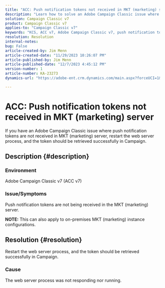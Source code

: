 ```yaml
---
title: "ACC: Push notification tokens not received in MKT (marketing) server"
description: "Learn how to solve an Adobe Campaign Classic issue where push notification tokens are not received in MKT (marketing) server."
solution: Campaign Classic v7
product: Campaign Classic v7
applies-to: "Campaign Classic v7"
keywords: "KCS, ACC v7, Adobe Campaign Classic v7, push notification tokens, not received, MKT, marketing server, Troubleshooting"
resolution: Resolution
internal-notes: 
bug: False
article-created-by: Jim Menn
article-created-date: "11/29/2023 10:26:07 PM"
article-published-by: Jim Menn
article-published-date: "12/7/2023 4:45:12 PM"
version-number: 1
article-number: KA-23273
dynamics-url: "https://adobe-ent.crm.dynamics.com/main.aspx?forceUCI=1&pagetype=entityrecord&etn=knowledgearticle&id=dc27c245-068f-ee11-8179-6045bd006268"

---
```

# ACC: Push notification tokens not received in MKT (marketing) server


If you have an Adobe Campaign Classic issue where push notification tokens are not received in MKT (marketing) server, restart the web server process, and the token should be retrieved successfully in Campaign.

## Description {#description}


### Environment

Adobe Campaign Classic v7 (ACC v7)



### Issue/Symptoms

Push notification tokens are not being received in the MKT (marketing) server.

<b>NOTE:</b> This can also apply to on-premises MKT (marketing) instance configurations.




## Resolution {#resolution}


Restart the web server process, and the token should be retrieved successfully in Campaign.

### Cause

The web server process was not responding nor running.
